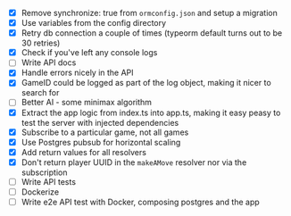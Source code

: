 - [x] Remove synchronize: true from `ormconfig.json` and setup a migration
- [x] Use variables from the config directory
- [x] Retry db connection a couple of times (typeorm default turns out to be 30 retries)
- [x] Check if you've left any console logs
- [ ] Write API docs
- [x] Handle errors nicely in the API
- [x] GameID could be logged as part of the log object, making it nicer to search for
- [ ] Better AI - some minimax algorithm
- [x] Extract the app logic from index.ts into app.ts, making it easy peasy to test the server with injected dependencies
- [x] Subscribe to a particular game, not all games
- [x] Use Postgres pubsub for horizontal scaling
- [x] Add return values for all resolvers
- [x] Don't return player UUID in the `makeAMove` resolver nor via the subscription
- [ ] Write API tests
- [ ] Dockerize
- [ ] Write e2e API test with Docker, composing postgres and the app